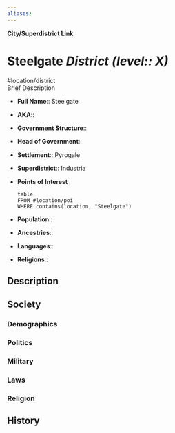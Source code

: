 ```yaml
---
aliases: 
---
```

**City/Superdistrict Link**
# Steelgate *District (level:: X)*
#location/district  
Brief Description

- **Full Name**:: Steelgate
- **AKA**:: 
- **Government Structure**:: 
- **Head of Government**:: 

- **Settlement**:: Pyrogale
- **Superdistrict**:: Industria
- **Points of Interest**
	```dataview
	table
	FROM #location/poi 
	WHERE contains(location, "Steelgate")
	```

- **Population**:: 
- **Ancestries**:: 
- **Languages**:: 
- **Religions**:: 

## Description

## Society
### Demographics

### Politics

### Military

### Laws

### Religion

## History